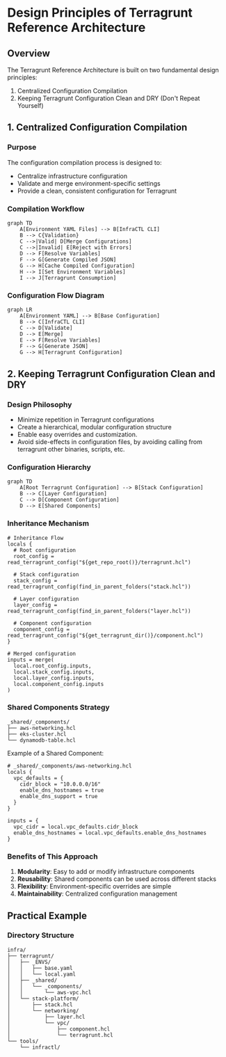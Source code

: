 # Design Principles of Terragrunt Reference Architecture

## Overview

The Terragrunt Reference Architecture is built on two fundamental design principles:

1. Centralized Configuration Compilation
2. Keeping Terragrunt Configuration Clean and DRY (Don't Repeat Yourself)

## 1. Centralized Configuration Compilation

### Purpose

The configuration compilation process is designed to:

- Centralize infrastructure configuration
- Validate and merge environment-specific settings
- Provide a clean, consistent configuration for Terragrunt

### Compilation Workflow

```mermaid
graph TD
    A[Environment YAML Files] --> B[InfraCTL CLI]
    B --> C{Validation}
    C -->|Valid| D[Merge Configurations]
    C -->|Invalid| E[Reject with Errors]
    D --> F[Resolve Variables]
    F --> G[Generate Compiled JSON]
    G --> H[Cache Compiled Configuration]
    H --> I[Set Environment Variables]
    I --> J[Terragrunt Consumption]
```

### Configuration Flow Diagram

```mermaid
graph LR
    A[Environment YAML] --> B[Base Configuration]
    B --> C[InfraCTL CLI]
    C --> D[Validate]
    D --> E[Merge]
    E --> F[Resolve Variables]
    F --> G[Generate JSON]
    G --> H[Terragrunt Configuration]
```

## 2. Keeping Terragrunt Configuration Clean and DRY

### Design Philosophy

- Minimize repetition in Terragrunt configurations
- Create a hierarchical, modular configuration structure
- Enable easy overrides and customization.
- Avoid side-effects in configuration files, by avoiding calling from terragrunt other binaries, scripts, etc.

### Configuration Hierarchy

```mermaid
graph TD
    A[Root Terragrunt Configuration] --> B[Stack Configuration]
    B --> C[Layer Configuration]
    C --> D[Component Configuration]
    D --> E[Shared Components]
```

### Inheritance Mechanism

```hcl
# Inheritance Flow
locals {
  # Root configuration
  root_config = read_terragrunt_config("${get_repo_root()}/terragrunt.hcl")

  # Stack configuration
  stack_config = read_terragrunt_config(find_in_parent_folders("stack.hcl"))

  # Layer configuration
  layer_config = read_terragrunt_config(find_in_parent_folders("layer.hcl"))

  # Component configuration
  component_config = read_terragrunt_config("${get_terragrunt_dir()}/component.hcl")
}

# Merged configuration
inputs = merge(
  local.root_config.inputs,
  local.stack_config.inputs,
  local.layer_config.inputs,
  local.component_config.inputs
)
```

### Shared Components Strategy

```
_shared/_components/
├── aws-networking.hcl
├── eks-cluster.hcl
└── dynamodb-table.hcl
```

Example of a Shared Component:

```hcl
# _shared/_components/aws-networking.hcl
locals {
  vpc_defaults = {
    cidr_block = "10.0.0.0/16"
    enable_dns_hostnames = true
    enable_dns_support = true
  }
}

inputs = {
  vpc_cidr = local.vpc_defaults.cidr_block
  enable_dns_hostnames = local.vpc_defaults.enable_dns_hostnames
}
```

### Benefits of This Approach

1. **Modularity**: Easy to add or modify infrastructure components
2. **Reusability**: Shared components can be used across different stacks
3. **Flexibility**: Environment-specific overrides are simple
4. **Maintainability**: Centralized configuration management

## Practical Example

### Directory Structure

```
infra/
├── terragrunt/
│   ├── _ENVS/
│   │   ├── base.yaml
│   │   └── local.yaml
│   ├── _shared/
│   │   └── _components/
│   │       └── aws-vpc.hcl
│   └── stack-platform/
│       ├── stack.hcl
│       └── networking/
│           ├── layer.hcl
│           └── vpc/
│               ├── component.hcl
│               └── terragrunt.hcl
└── tools/
    └── infractl/
```
